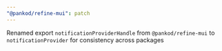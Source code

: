```yaml
---
"@pankod/refine-mui": patch
---
```


Renamed export `notificationProviderHandle` from `@pankod/refine-mui` to `notificationProvider` for consistency across packages
